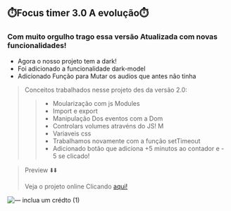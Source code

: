 ## ⏱️Focus timer 3.0  A evolução⏱️
### Com muito orgulho trago essa versão Atualizada com novas funcionalidades!
* Agora o nosso projeto tem a dark! 
* Foi adicionado a funcionalidade dark-model
* Adicionado Função para Mutar os audios que antes não tinha
> Conceitos trabalhados nesse projeto des da versão 2.0:
>> * Moularização com js Modules
>> * Import e export
>> * Manipulação Dos eventos com a Dom
>> * Controlars volumes atravéns do JS! M
>> * Variaveis css
>> * Trabalhamos novamente com a função setTimeout
>> * Adicionado botão  que adiciona  +5 minutos ao contador e - 5 se clicado!





>  Preview ⬇️⬇️ <p>Veja o projeto online Clicando <a href="https://focustimernovo.netlify.app/">aqui!</a></p>


![— inclua um crédto (1)](https://user-images.githubusercontent.com/107922389/183080333-8e6ef631-1eb2-42ce-94a2-ee0810de8844.gif)


